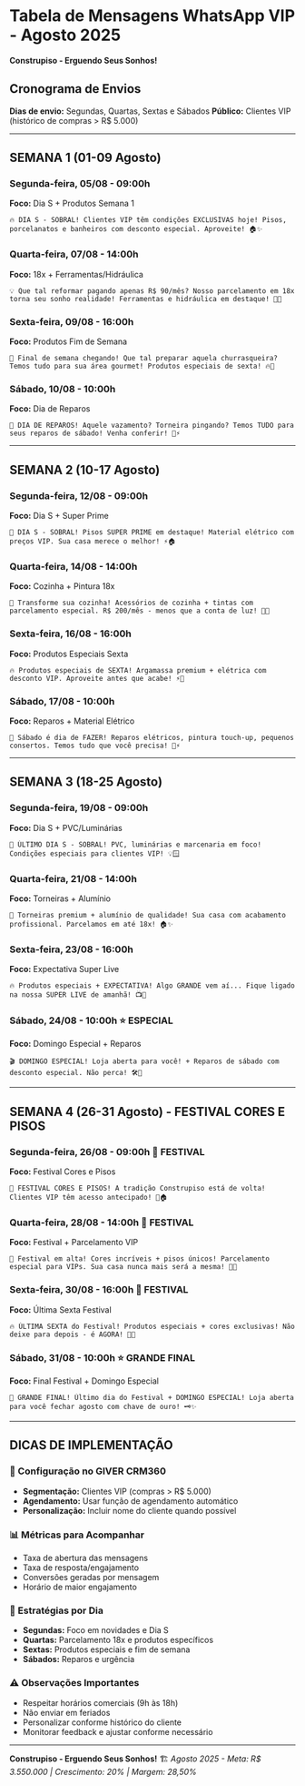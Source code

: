 # Tabela de Mensagens WhatsApp VIP - Agosto 2025
**Construpiso - Erguendo Seus Sonhos!**

## Cronograma de Envios
**Dias de envio:** Segundas, Quartas, Sextas e Sábados
**Público:** Clientes VIP (histórico de compras > R$ 5.000)

---

## SEMANA 1 (01-09 Agosto)

### Segunda-feira, 05/08 - 09:00h
**Foco:** Dia S + Produtos Semana 1
```
🔥 DIA S - SOBRAL! Clientes VIP têm condições EXCLUSIVAS hoje! Pisos, porcelanatos e banheiros com desconto especial. Aproveite! 🏠✨
```

### Quarta-feira, 07/08 - 14:00h
**Foco:** 18x + Ferramentas/Hidráulica
```
💡 Que tal reformar pagando apenas R$ 90/mês? Nosso parcelamento em 18x torna seu sonho realidade! Ferramentas e hidráulica em destaque! 🔧💧
```

### Sexta-feira, 09/08 - 16:00h
**Foco:** Produtos Fim de Semana
```
🍖 Final de semana chegando! Que tal preparar aquela churrasqueira? Temos tudo para sua área gourmet! Produtos especiais de sexta! 🔥🥩
```

### Sábado, 10/08 - 10:00h
**Foco:** Dia de Reparos
```
🔨 DIA DE REPAROS! Aquele vazamento? Torneira pingando? Temos TUDO para seus reparos de sábado! Venha conferir! 🚿⚡
```

---

## SEMANA 2 (10-17 Agosto)

### Segunda-feira, 12/08 - 09:00h
**Foco:** Dia S + Super Prime
```
🌟 DIA S - SOBRAL! Pisos SUPER PRIME em destaque! Material elétrico com preços VIP. Sua casa merece o melhor! ⚡🏠
```

### Quarta-feira, 14/08 - 14:00h
**Foco:** Cozinha + Pintura 18x
```
🎨 Transforme sua cozinha! Acessórios de cozinha + tintas com parcelamento especial. R$ 200/mês - menos que a conta de luz! 🍳✨
```

### Sexta-feira, 16/08 - 16:00h
**Foco:** Produtos Especiais Sexta
```
🔥 Produtos especiais de SEXTA! Argamassa premium + elétrica com desconto VIP. Aproveite antes que acabe! ⚡🧱
```

### Sábado, 17/08 - 10:00h
**Foco:** Reparos + Material Elétrico
```
🔧 Sábado é dia de FAZER! Reparos elétricos, pintura touch-up, pequenos consertos. Temos tudo que você precisa! 🎨⚡
```

---

## SEMANA 3 (18-25 Agosto)

### Segunda-feira, 19/08 - 09:00h
**Foco:** Dia S + PVC/Luminárias
```
🎯 ÚLTIMO DIA S - SOBRAL! PVC, luminárias e marcenaria em foco! Condições especiais para clientes VIP! 💡🪟
```

### Quarta-feira, 21/08 - 14:00h
**Foco:** Torneiras + Alumínio
```
🚿 Torneiras premium + alumínio de qualidade! Sua casa com acabamento profissional. Parcelamos em até 18x! 🏠✨
```

### Sexta-feira, 23/08 - 16:00h
**Foco:** Expectativa Super Live
```
🔥 Produtos especiais + EXPECTATIVA! Algo GRANDE vem aí... Fique ligado na nossa SUPER LIVE de amanhã! 📺🎉
```

### Sábado, 24/08 - 10:00h ⭐ ESPECIAL
**Foco:** Domingo Especial + Reparos
```
🎬 DOMINGO ESPECIAL! Loja aberta para você! + Reparos de sábado com desconto especial. Não perca! 🛠️🏪
```

---

## SEMANA 4 (26-31 Agosto) - FESTIVAL CORES E PISOS

### Segunda-feira, 26/08 - 09:00h 🎨 FESTIVAL
**Foco:** Festival Cores e Pisos
```
🎨 FESTIVAL CORES E PISOS! A tradição Construpiso está de volta! Clientes VIP têm acesso antecipado! 🌈🏠
```

### Quarta-feira, 28/08 - 14:00h 🎨 FESTIVAL
**Foco:** Festival + Parcelamento VIP
```
🎯 Festival em alta! Cores incríveis + pisos únicos! Parcelamento especial para VIPs. Sua casa nunca mais será a mesma! 🏡🎨
```

### Sexta-feira, 30/08 - 16:00h 🎨 FESTIVAL
**Foco:** Última Sexta Festival
```
🔥 ÚLTIMA SEXTA do Festival! Produtos especiais + cores exclusivas! Não deixe para depois - é AGORA! 🎨⏰
```

### Sábado, 31/08 - 10:00h ⭐ GRANDE FINAL
**Foco:** Final Festival + Domingo Especial
```
🎊 GRANDE FINAL! Último dia do Festival + DOMINGO ESPECIAL! Loja aberta para você fechar agosto com chave de ouro! 🗝️✨
```

---

## DICAS DE IMPLEMENTAÇÃO

### 📱 Configuração no GIVER CRM360
- **Segmentação:** Clientes VIP (compras > R$ 5.000)
- **Agendamento:** Usar função de agendamento automático
- **Personalização:** Incluir nome do cliente quando possível

### 📊 Métricas para Acompanhar
- Taxa de abertura das mensagens
- Taxa de resposta/engajamento
- Conversões geradas por mensagem
- Horário de maior engajamento

### 🎯 Estratégias por Dia
- **Segundas:** Foco em novidades e Dia S
- **Quartas:** Parcelamento 18x e produtos específicos
- **Sextas:** Produtos especiais e fim de semana
- **Sábados:** Reparos e urgência

### ⚠️ Observações Importantes
- Respeitar horários comerciais (9h às 18h)
- Não enviar em feriados
- Personalizar conforme histórico do cliente
- Monitorar feedback e ajustar conforme necessário

---

**Construpiso - Erguendo Seus Sonhos!** 🏗️
*Agosto 2025 - Meta: R$ 3.550.000 | Crescimento: 20% | Margem: 28,50%*

